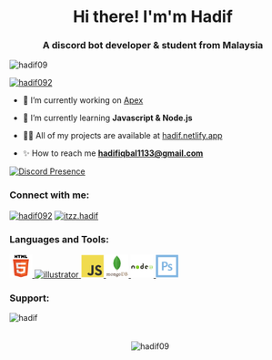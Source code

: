 <h1 align="center">Hi there! I'm'm Hadif</h1>
<h3 align="center">A discord bot developer & student from Malaysia</h3>

<p align="left"> <img src="https://komarev.com/ghpvc/?username=hadif09&label=Profile%20views&color=0e75b6&style=flat" alt="hadif09" /> </p>

<p align="left"> <a href="https://twitter.com/hadif092" target="blank"><img src="https://img.shields.io/twitter/follow/hadif092?logo=twitter&style=for-the-badge" alt="hadif092" /></a> </p>

- 🌚 I’m currently working on [Apex](https://discord.com/oauth2/authorize?client_id=1030852835912470588&permissions=36768832&scope=applications.commands%20bot)

- 🌱 I’m currently learning **Javascript & Node.js**

- 👨‍💻 All of my projects are available at [hadif.netlify.app](hadif.netlify.app)

- ✨ How to reach me **hadifiqbal1133@gmail.com**

[![Discord Presence](https://lanyard.cnrad.dev/api/656106060792201227?bg=000000)](https://discord.com/users/656106060792201227)

<h3 align="left">Connect with me:</h3>
<p align="left">
<a href="https://twitter.com/hadif092" target="blank"><img align="center" src="https://raw.githubusercontent.com/rahuldkjain/github-profile-readme-generator/master/src/images/icons/Social/twitter.svg" alt="hadif092" height="30" width="40" /></a>
<a href="https://instagram.com/itzz.hadif" target="blank"><img align="center" src="https://raw.githubusercontent.com/rahuldkjain/github-profile-readme-generator/master/src/images/icons/Social/instagram.svg" alt="itzz.hadif" height="30" width="40" /></a>
</p>

<h3 align="left">Languages and Tools:</h3>
<p align="left"> <a href="https://www.w3.org/html/" target="_blank" rel="noreferrer"> <img src="https://raw.githubusercontent.com/devicons/devicon/master/icons/html5/html5-original-wordmark.svg" alt="html5" width="40" height="40"/> </a> <a href="https://www.adobe.com/in/products/illustrator.html" target="_blank" rel="noreferrer"> <img src="https://www.vectorlogo.zone/logos/adobe_illustrator/adobe_illustrator-icon.svg" alt="illustrator" width="40" height="40"/> </a> <a href="https://developer.mozilla.org/en-US/docs/Web/JavaScript" target="_blank" rel="noreferrer"> <img src="https://raw.githubusercontent.com/devicons/devicon/master/icons/javascript/javascript-original.svg" alt="javascript" width="40" height="40"/> </a> <a href="https://www.mongodb.com/" target="_blank" rel="noreferrer"> <img src="https://raw.githubusercontent.com/devicons/devicon/master/icons/mongodb/mongodb-original-wordmark.svg" alt="mongodb" width="40" height="40"/> </a> <a href="https://nodejs.org" target="_blank" rel="noreferrer"> <img src="https://raw.githubusercontent.com/devicons/devicon/master/icons/nodejs/nodejs-original-wordmark.svg" alt="nodejs" width="40" height="40"/> </a> <a href="https://www.photoshop.com/en" target="_blank" rel="noreferrer"> <img src="https://raw.githubusercontent.com/devicons/devicon/master/icons/photoshop/photoshop-line.svg" alt="photoshop" width="40" height="40"/> </a> </p>

<h3 align="left">Support:</h3>
<p><a href="https://ko-fi.com/hadif"> <img align="left" src="https://cdn.ko-fi.com/cdn/kofi3.png?v=3" height="50" width="210" alt="hadif" /></a></p><br><br>

<p>&nbsp;<img align="center" src="https://github-readme-stats.vercel.app/api?username=hadif09&show_icons=true&theme=dark&locale=en" alt="hadif09" /></p>
